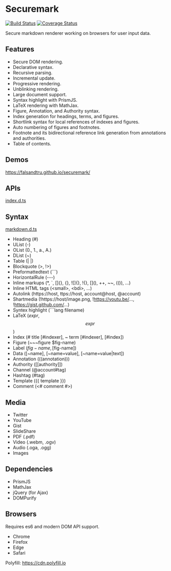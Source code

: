 # Securemark

[![Build Status](https://travis-ci.org/falsandtru/securemark.svg?branch=master)](https://travis-ci.org/falsandtru/securemark)
[![Coverage Status](https://coveralls.io/repos/falsandtru/securemark/badge.svg?branch=master&service=github)](https://coveralls.io/github/falsandtru/securemark?branch=master)

Secure markdown renderer working on browsers for user input data.

## Features

- Secure DOM rendering.
- Declarative syntax.
- Recursive parsing.
- Incremental update.
- Progressive rendering.
- Unblinking rendering.
- Large document support.
- Syntax highlight with PrismJS.
- LaTeX rendering with MathJax.
- Figure, Annotation, and Authority syntax.
- Index generation for headings, terms, and figures.
- Shortlink syntax for local references of indexes and figures.
- Auto numbering of figures and footnotes.
- Footnote and its bidirectional reference link generation from annotations and authorities.
- Table of contents.

## Demos

https://falsandtru.github.io/securemark/

## APIs

[index.d.ts](index.d.ts)

## Syntax

[markdown.d.ts](markdown.d.ts)

- Heading (#)
- UList (-)
- OList (0., 1., a., A.)
- DList (~)
- Table (| |)
- Blockquote (>, !>)
- Preformattedtext (```)
- HorizontalRule (---)
- Inline markups (*, `, []{}, {}, ![]{}, !{}, \[](), ++, ~~, (()), ...)
- Inline HTML tags (\<small>, \<bdi>, ...)
- Autolink (https://host, ttps://host, account@host, @account)
- Shartmedia (!https://host/image.png, !https://youtu.be/..., !https://gist.github.com/...)
- Syntex highlight (```lang filename)
- LaTeX (${expr}$, $$expr$$)
- Index (# title [#indexer], ~ term [#indexer], [#index])
- Figure (~~~figure $fig-name)
- Label ($fig-name, [$fig-name])
- Data ([~name], [~name=value], [~name=value|text])
- Annotation (((annotation)))
- Authority ([[authority]])
- Channel (@account#tag)
- Hashtag (#tag)
- Template ({{ template }})
- Comment (<# comment #>)

## Media

- Twitter
- YouTube
- Gist
- SlideShare
- PDF (.pdf)
- Video (.webm, .ogv)
- Audio (.oga, .ogg)
- Images

## Dependencies

- PrismJS
- MathJax
- jQuery (for Ajax)
- DOMPurify

## Browsers

Requires es6 and modern DOM API support.

- Chrome
- Firefox
- Edge
- Safari

Polyfill: https://cdn.polyfill.io

